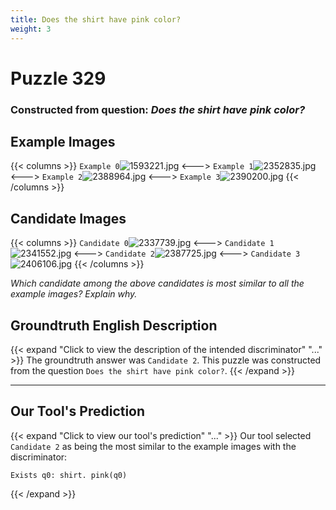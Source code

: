 ```yaml
---
title: Does the shirt have pink color?
weight: 3
---
```


# Puzzle 329
### Constructed from question: _Does the shirt have pink color?_


## Example Images
{{< columns >}}
`Example 0`![1593221.jpg](/gqa_images/1593221.jpg)
<--->
`Example 1`![2352835.jpg](/gqa_images/2352835.jpg)
<--->
`Example 2`![2388964.jpg](/gqa_images/2388964.jpg)
<--->
`Example 3`![2390200.jpg](/gqa_images/2390200.jpg)
{{< /columns >}}

## Candidate Images
{{< columns >}}
`Candidate 0`![2337739.jpg](/gqa_images/2337739.jpg)
<--->
`Candidate 1`![2341552.jpg](/gqa_images/2341552.jpg)
<--->
`Candidate 2`![2387725.jpg](/gqa_images/2387725.jpg)
<--->
`Candidate 3`![2406106.jpg](/gqa_images/2406106.jpg)
{{< /columns >}}

*Which candidate among the above candidates is most similar to all the example images? Explain why.*

## Groundtruth English Description

{{< expand "Click to view the description of the intended discriminator" "..." >}}
The groundtruth answer was `Candidate 2`. This puzzle was constructed from the question `Does the shirt have pink color?`.
{{< /expand >}}

---

## Our Tool's Prediction

{{< expand "Click to view our tool's prediction" "..." >}}
Our tool selected `Candidate 2` as being the most similar to the example images with the discriminator:
```plaintext
Exists q0: shirt. pink(q0)
```
{{< /expand >}}
